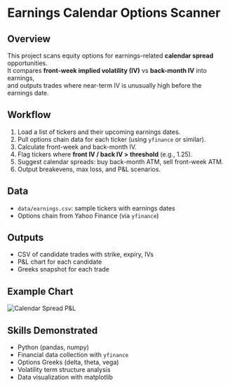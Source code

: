 # Earnings Calendar Options Scanner

## Overview
This project scans equity options for earnings-related **calendar spread** opportunities.  
It compares **front-week implied volatility (IV)** vs **back-month IV** into earnings,  
and outputs trades where near-term IV is unusually high before the earnings date.

## Workflow
1. Load a list of tickers and their upcoming earnings dates.
2. Pull options chain data for each ticker (using `yfinance` or similar).
3. Calculate front-week and back-month IV.
4. Flag tickers where **front IV / back IV > threshold** (e.g., 1.25).
5. Suggest calendar spreads: buy back-month ATM, sell front-week ATM.
6. Output breakevens, max loss, and P&L scenarios.

## Data
- `data/earnings.csv`: sample tickers with earnings dates
- Options chain from Yahoo Finance (via `yfinance`)

## Outputs
- CSV of candidate trades with strike, expiry, IVs
- P&L chart for each candidate
- Greeks snapshot for each trade

## Example Chart
![Calendar Spread P&L](figs/example_chart.png)

## Skills Demonstrated
- Python (pandas, numpy)
- Financial data collection with `yfinance`
- Options Greeks (delta, theta, vega)
- Volatility term structure analysis
- Data visualization with matplotlib
